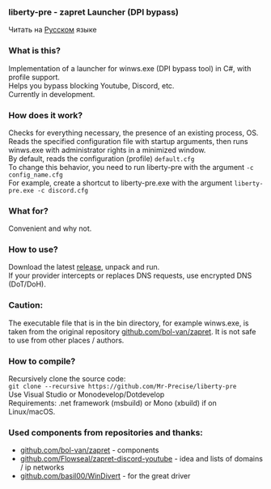 ### liberty-pre - zapret Launcher (DPI bypass)

Читать на [Русском](README.md) языке

### What is this?
Implementation of a launcher for winws.exe (DPI bypass tool) in C#, with profile support.  
Helps you bypass blocking Youtube, Discord, etc.  
Currently in development.

### How does it work?
Checks for everything necessary, the presence of an existing process, OS.  
Reads the specified configuration file with startup arguments, then runs winws.exe with administrator rights in a minimized window.  
By default, reads the configuration (profile) `default.cfg`  
To change this behavior, you need to run liberty-pre with the argument `-c config_name.cfg`  
For example, create a shortcut to liberty-pre.exe with the argument `liberty-pre.exe -c discord.cfg`

### What for?
Convenient and why not.

### How to use?
Download the latest [release](https://github.com/Mr-Precise/liberty-pre/releases/latest), unpack and run.  
If your provider intercepts or replaces DNS requests, use encrypted DNS (DoT/DoH).

### Caution:
The executable file that is in the bin directory, for example winws.exe, is taken from the original repository [github.com/bol-van/zapret](https://github.com/bol-van/zapret). It is not safe to use from other places / authors.

### How to compile?
Recursively clone the source code:  
`git clone --recursive https://github.com/Mr-Precise/liberty-pre`  
Use Visual Studio or Monodevelop/Dotdevelop  
Requirements: .net framework (msbuild) or Mono (xbuild) if on Linux/macOS.

### Used components from repositories and thanks:
* [github.com/bol-van/zapret](https://github.com/bol-van/zapret) - components
* [github.com/Flowseal/zapret-discord-youtube](https://github.com/Flowseal/zapret-discord-youtube) - idea and lists of domains / ip networks
* [github.com/basil00/WinDivert](https://github.com/basil00/WinDivert) - for the great driver
